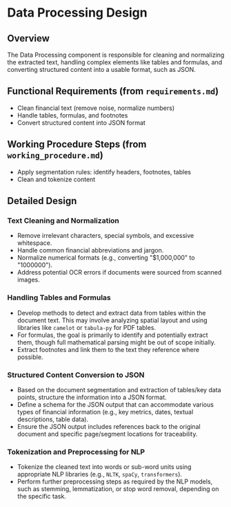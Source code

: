 # Data Processing Design

## Overview

The Data Processing component is responsible for cleaning and normalizing the extracted text, handling complex elements like tables and formulas, and converting structured content into a usable format, such as JSON.

## Functional Requirements (from `requirements.md`)

*   Clean financial text (remove noise, normalize numbers)
*   Handle tables, formulas, and footnotes
*   Convert structured content into JSON format

## Working Procedure Steps (from `working_procedure.md`)

*   Apply segmentation rules: identify headers, footnotes, tables
*   Clean and tokenize content

## Detailed Design

### Text Cleaning and Normalization

*   Remove irrelevant characters, special symbols, and excessive whitespace.
*   Handle common financial abbreviations and jargon.
*   Normalize numerical formats (e.g., converting "$1,000,000" to "1000000").
*   Address potential OCR errors if documents were sourced from scanned images.

### Handling Tables and Formulas

*   Develop methods to detect and extract data from tables within the document text. This may involve analyzing spatial layout and using libraries like `camelot` or `tabula-py` for PDF tables.
*   For formulas, the goal is primarily to identify and potentially extract them, though full mathematical parsing might be out of scope initially.
*   Extract footnotes and link them to the text they reference where possible.

### Structured Content Conversion to JSON

*   Based on the document segmentation and extraction of tables/key data points, structure the information into a JSON format.
*   Define a schema for the JSON output that can accommodate various types of financial information (e.g., key metrics, dates, textual descriptions, table data).
*   Ensure the JSON output includes references back to the original document and specific page/segment locations for traceability.

### Tokenization and Preprocessing for NLP

*   Tokenize the cleaned text into words or sub-word units using appropriate NLP libraries (e.g., `NLTK`, `spaCy`, `transformers`).
*   Perform further preprocessing steps as required by the NLP models, such as stemming, lemmatization, or stop word removal, depending on the specific task.
